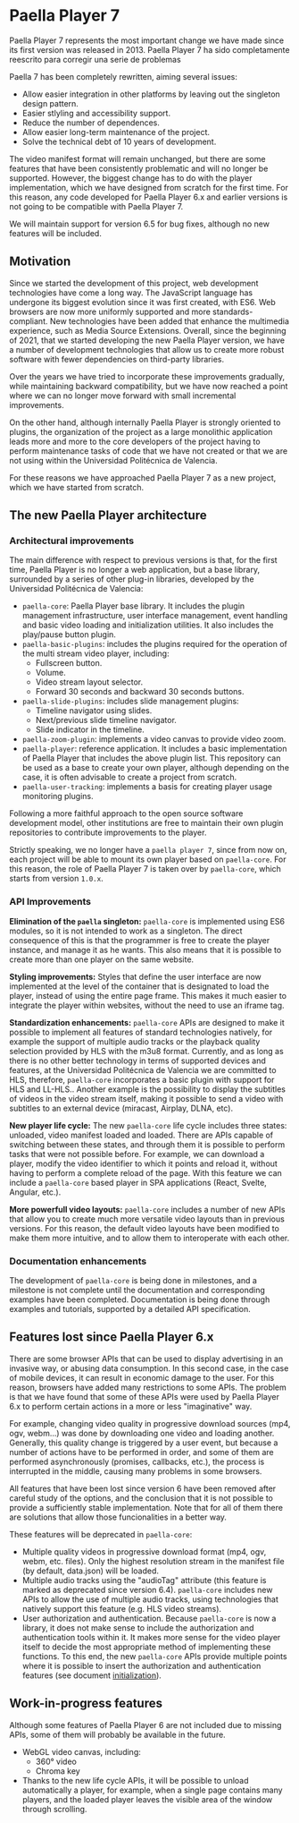 # Paella Player 7

Paella Player 7 represents the most important change we have made since its first version was released in 2013. Paella Player 7 ha sido completamente reescrito para corregir una serie de problemas

Paella 7 has been completely rewritten, aiming several issues:

- Allow easier integration in other platforms by leaving out the singleton design pattern.
- Easier stlyling and accessibility support.
- Reduce the number of dependences.
- Allow easier long-term maintenance of the project.
- Solve the technical debt of 10 years of development.

The video manifest format will remain unchanged, but there are some features that have been consistently problematic and will no longer be supported. However, the biggest change has to do with the player implementation, which we have designed from scratch for the first time. For this reason, any code developed for Paella Player 6.x and earlier versions is not going to be compatible with Paella Player 7. 

We will maintain support for version 6.5 for bug fixes, although no new features will be included.

## Motivation

Since we started the development of this project, web development technologies have come a long way. The JavaScript language has undergone its biggest evolution since it was first created, with ES6. Web browsers are now more uniformly supported and more standards-compliant. New technologies have been added that enhance the multimedia experience, such as Media Source Extensions. Overall, since the beginning of 2021, that we started developing the new Paella Player version, we have a number of development technologies that allow us to create more robust software with fewer dependencies on third-party libraries.

Over the years we have tried to incorporate these improvements gradually, while maintaining backward compatibility, but we have now reached a point where we can no longer move forward with small incremental improvements.

On the other hand, although internally Paella Player is strongly oriented to plugins, the organization of the project as a large monolithic application leads more and more to the core developers of the project having to perform maintenance tasks of code that we have not created or that we are not using within the Universidad Politécnica de Valencia.

For these reasons we have approached Paella Player 7 as a new project, which we have started from scratch.

## The new Paella Player architecture

### Architectural improvements

The main difference with respect to previous versions is that, for the first time, Paella Player is no longer a web application, but a base library, surrounded by a series of other plug-in libraries, developed by the Universidad Politécnica de Valencia:

- `paella-core`: Paella Player base library. It includes the plugin management infrastructure, user interface management, event handling and basic video loading and initialization utilities. It also includes the play/pause button plugin.
- `paella-basic-plugins`: includes the plugins required for the operation of the multi stream video player, including:
  * Fullscreen button.
  * Volume.
  * Video stream layout selector.
  * Forward 30 seconds and backward 30 seconds buttons.
- `paella-slide-plugins`: includes slide management plugins:
  * Timeline navigator using slides.
  * Next/previous slide timeline navigator.
  * Slide indicator in the timeline.
- `paella-zoom-plugin`: implements a video canvas to provide video zoom.
- `paella-player`: reference application. It includes a basic implementation of Paella Player that includes the above plugin list. This repository can be used as a base to create your own player, although depending on the case, it is often advisable to create a project from scratch.
- `paella-user-tracking`: implements a basis for creating player usage monitoring plugins.

Following a more faithful approach to the open source software development model, other institutions are free to maintain their own plugin repositories to contribute improvements to the player.

Strictly speaking, we no longer have a `paella player 7`, since from now on, each project will be able to mount its own player based on `paella-core`. For this reason, the role of Paella Player 7 is taken over by `paella-core`, which starts from version `1.0.x`.

### API Improvements

**Elimination of the `paella` singleton:** `paella-core` is implemented using ES6 modules, so it is not intended to work as a singleton. The direct consequence of this is that the programmer is free to create the player instance, and manage it as he wants. This also means that it is possible to create more than one player on the same website.

**Styling improvements:** Styles that define the user interface are now implemented at the level of the container that is designated to load the player, instead of using the entire page frame. This makes it much easier to integrate the player within websites, without the need to use an iframe tag.

**Standardization enhancements:** `paella-core` APIs are designed to make it possible to implement all features of standard technologies natively, for example the support of multiple audio tracks or the playback quality selection provided by HLS with the m3u8 format. Currently, and as long as there is no other better technology in terms of supported devices and features, at the Universidad Politécnica de Valencia we are committed to HLS, therefore, `paella-core` incorporates a basic plugin with support for HLS and LL-HLS.. Another example is the possibility to display the subtitles of videos in the video stream itself, making it possible to send a video with subtitles to an external device (miracast, Airplay, DLNA, etc).

**New player life cycle:** The new `paella-core` life cycle includes three states: unloaded, video manifest loaded and loaded. There are APIs capable of switching between these states, and through them it is possible to perform tasks that were not possible before. For example, we can download a player, modify the video identifier to which it points and reload it, without having to perform a complete reload of the page. With this feature we can include a `paella-core` based player in SPA applications (React, Svelte, Angular, etc.).

**More powerfull video layouts:** `paella-core` includes a number of new APIs that allow you to create much more versatile video layouts than in previous versions. For this reason, the default video layouts have been modified to make them more intuitive, and to allow them to interoperate with each other.


### Documentation enhancements

The development of `paella-core` is being done in milestones, and a milestone is not complete until the documentation and corresponding examples have been completed. Documentation is being done through examples and tutorials, supported by a detailed API specification.



## Features lost since Paella Player 6.x

There are some browser APIs that can be used to display advertising in an invasive way, or abusing data consumption. In this second case, in the case of mobile devices, it can result in economic damage to the user. For this reason, browsers have added many restrictions to some APIs. The problem is that we have found that some of these APIs were used by Paella Player 6.x to perform certain actions in a more or less "imaginative" way.

For example, changing video quality in progressive download sources (mp4, ogv, webm...) was done by downloading one video and loading another. Generally, this quality change is triggered by a user event, but because a number of actions have to be performed in order, and some of them are performed asynchronously (promises, callbacks, etc.), the process is interrupted in the middle, causing many problems in some browsers.

All features that have been lost since version 6 have been removed after careful study of the options, and the conclusion that it is not possible to provide a sufficiently stable implementation. Note that for all of them there are solutions that allow those funcionalities in a better way.

These features will be deprecated in `paella-core`:

- Multiple quality videos in progressive download format (mp4, ogv, webm, etc. files). Only the highest resolution stream in the manifest file (by default, data.json) will be loaded.
- Multiple audio tracks using the "audioTag" attribute (this feature is marked as deprecated since version 6.4). `paella-core` includes new APIs to allow the use of multiple audio tracks, using technologies that natively support this feature (e.g. HLS video streams).
- User authorization and authentication. Because `paella-core` is now a library, it does not make sense to include the authorization and authentication tools within it. It makes more sense for the video player itself to decide the most appropriate method of implementing these functions. To this end, the new `paella-core` APIs provide multiple points where it is possible to insert the authorization and authentication features (see document [initialization](initialization.md)).


## Work-in-progress features 

Although some features of Paella Player 6 are not included due to missing APIs, some of them will probably be available in the future.

- WebGL video canvas, including:
  * 360° video
  * Chroma key
- Thanks to the new life cycle APIs, it will be possible to unload automatically a player, for example, when a single page contains many players, and the loaded player leaves the visible area of the window through scrolling.


